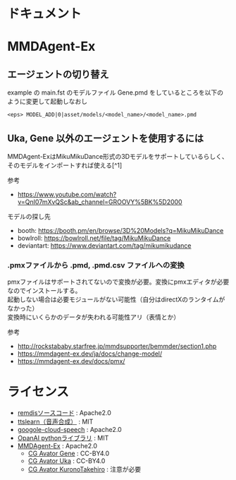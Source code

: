# ドキュメント

# MMDAgent-Ex

## エージェントの切り替え
example の main.fst のモデルファイル Gene.pmd をしているところを以下のように変更して起動しなおし

```code:fst
<eps> MODEL_ADD|0|asset/models/<model_name>/<model_name>.pmd
```

## Uka, Gene 以外のエージェントを使用するには
MMDAgent-ExはMikuMikuDance形式の3Dモデルをサポートしているらしく、そのモデルをインポートすれば使える[^1]

参考
- https://www.youtube.com/watch?v=QnI07mXvQSc&ab_channel=GROOVY%5BK%5D2000

モデルの探し先
- booth: https://booth.pm/en/browse/3D%20Models?q=MikuMikuDance
- bowlroll: https://bowlroll.net/file/tag/MikuMikuDance
- deviantart: https://www.deviantart.com/tag/mikumikudance

### .pmxファイルから .pmd, .pmd.csv ファイルへの変換
pmxファイルはサポートされてないので変換が必要。変換にpmxエディタが必要なのでインストールする。\
起動しない場合は必要モジュールがない可能性（自分はdirectXのランタイムがなかった）\
変換時にいくらかのデータが失われる可能性アリ（表情とか）

参考
- http://rockstababy.starfree.jp/mmdsupporter/bemmder/section1.php
- https://mmdagent-ex.dev/ja/docs/change-model/
- https://mmdagent-ex.dev/docs/pmx/

# ライセンス

- [remdisソースコード](https://github.com/remdis/remdis) : Apache2.0
- [ttslearn（音声合成）](https://github.com/r9y9/ttslearn) : MIT
- [googole-cloud-speech](https://pypi.org/project/google-cloud-speech/) : Apache2.0
- [OpanAI pythonライブラリ](https://github.com/openai/openai-python) : MIT
- [MMDAgent-Ex](https://mmdagent-ex.dev/ja/docs/license-and-guideline/) : Apache2.0
  - [CG Avator Gene](https://github.com/mmdagent-ex/gene/blob/main/README.ja.md) : CC-BY4.0
  - [CG Avator Uka](https://github.com/mmdagent-ex/uka/blob/main/README.ja.md) : CC-BY4.0
  - [CG Avator KuronoTakehiro](https://booth.pm/en/items/3520385) : 注意が必要


